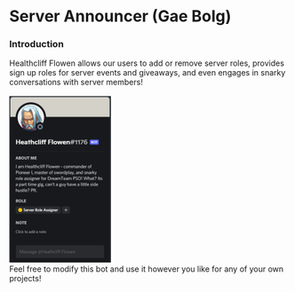 # Server Announcer (Gae Bolg)

### Introduction
Healthcliff Flowen allows our users to add or remove server roles, provides sign up roles for server events and giveaways, and even engages in snarky conversations with server members!
<br /> <br />
![preview](/preview.png)
<br />
Feel free to modify this bot and use it however you like for any of your own projects!